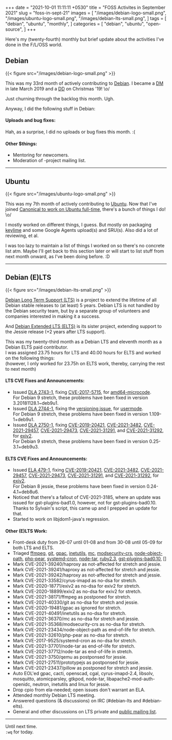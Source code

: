 +++
date = "2021-10-01 11:11:11 +0530"
title = "FOSS Activites in September 2021"
slug = "foss-in-sept-21"
images = [
    "/images/debian-logo-small.png",
    "/images/ubuntu-logo-small.png",
    "/images/debian-lts-small.png",
]
tags = [
    "debian",
    "ubuntu",
    "monthly",
]
categories = [
    "debian",
    "ubuntu",
    "open-source",
]
+++

Here's my (twenty-fourth) monthly but brief update about the activities I've done in the F/L/OSS world.

## Debian
{{< figure src="/images/debian-logo-small.png" >}}

This was my 33rd month of actively contributing to [Debian](https://www.debian.org/).
I became a [DM](https://wiki.debian.org/DebianMaintainer) in late March 2019 and a [DD](https://wiki.debian.org/DebianDeveloper) on Christmas '19! \o/

Just churning through the backlog this month. Ugh.

Anyway, I did the following stuff in Debian:

#### Uploads and bug fixes:

Hah, as a surprise, I did no uploads or bug fixes this month. :(

#### Other $things:

- Mentoring for newcomers.
- Moderation of -project mailing list.

---

## Ubuntu
{{< figure src="/images/ubuntu-logo-small.png" >}}

This was my 7th month of actively contributing to [Ubuntu](https://ubuntu.com/about).
Now that I've joined [Canonical to work on Ubuntu full-time](https://utkarsh2102.com/posts/hello-canonical/), there's a bunch of things I do! \o/

I mostly worked on different things, I guess. But mostly on packaging [keylime](https://github.com/utkarsh2102/python-keylime) and some Google Agents upload(s) and SRU(s). Also did a lot of reviewing, et al.

I was too lazy to maintain a list of things I worked on so there's no concrete list atm. Maybe I'll get back to this section later or will start to list stuff from next month onward, as I've been doing before. :D

---

## Debian (E)LTS
{{< figure src="/images/debian-lts-small.png" >}}

[Debian Long Term Support (LTS)](https://www.freexian.com/en/services/debian-lts.html) is a project to extend the lifetime of all Debian stable releases to (at least) 5 years. Debian LTS is not handled by the Debian security team, but by a separate group of volunteers and companies interested in making it a success.  

And [Debian Extended LTS (ELTS)](https://deb.freexian.com/extended-lts) is its sister project, extending support to the Jessie release (+2 years after LTS support).

This was my twenty-third month as a Debian LTS and eleventh month as a Debian ELTS paid contributor.  
I was assigned 23.75 hours for LTS and 40.00 hours for ELTS and worked on the following things:  
(however, I only worked for 23.75h on ELTS work, thereby, carrying the rest to next month)

#### LTS CVE Fixes and Announcements:

- Issued [DLA 2743-1](https://lists.debian.org/debian-lts-announce/2021/08/msg00019.html), fixing [CVE-2017-5715](https://security-tracker.debian.org/tracker/CVE-2017-5715), for [amd64-microcode](https://tracker.debian.org/pkg/amd64-microcode).  
  For Debian 9 stretch, these problems have been fixed in version 3.20181128.1~deb9u1.
- Issued [DLA 2744-1](https://lists.debian.org/debian-lts-announce/2021/08/msg00021.html), fixing the [versioning issue](https://bugs.debian.org/991808), for [usermode](https://tracker.debian.org/pkg/usermode).  
  For Debian 9 stretch, these problems have been fixed in version 1.109-1+deb9u1.
- Issued [DLA 2750-1](https://lists.debian.org/debian-lts-announce/2021/08/msg00028.html), fixing [CVE-2019-20421](https://security-tracker.debian.org/tracker/CVE-2019-20421), [CVE-2021-3482](https://security-tracker.debian.org/tracker/CVE-2021-3482), [CVE-2021-29457](https://security-tracker.debian.org/tracker/CVE-2021-29457), [CVE-2021-29473](https://security-tracker.debian.org/tracker/CVE-2021-29473), [CVE-2021-31291](https://security-tracker.debian.org/tracker/CVE-2021-31291), and [CVE-2021-31292](https://security-tracker.debian.org/tracker/CVE-2021-31292), for [exiv2](https://tracker.debian.org/pkg/exiv2).  
  For Debian 9 stretch, these problems have been fixed in version 0.25-3.1+deb9u3.

#### ELTS CVE Fixes and Announcements:

- Issued [ELA 479-1](https://deb.freexian.com/extended-lts/updates/ela-479-1-exiv2/), fixing [CVE-2019-20421](https://security-tracker.debian.org/tracker/CVE-2019-20421), [CVE-2021-3482](https://security-tracker.debian.org/tracker/CVE-2021-3482), [CVE-2021-29457](https://security-tracker.debian.org/tracker/CVE-2021-29457), [CVE-2021-29473](https://security-tracker.debian.org/tracker/CVE-2021-29473), [CVE-2021-31291](https://security-tracker.debian.org/tracker/CVE-2021-31291), and [CVE-2021-31292](https://security-tracker.debian.org/tracker/CVE-2021-31292), for [exiv2](https://tracker.debian.org/pkg/exiv2).  
  For Debian 8 jessie, these problems have been fixed in version 0.24-4.1+deb8u6.
- Noticed that there's a fallout of CVE-2021-3185, where an update was issued for gst-plugins-bad1.0, however, not for gst-plugins-bad0.10.  
  Thanks to Sylvain's script, this came up and I prepped an update for that.
- Started to work on libjdom1-java's regression.

#### Other (E)LTS Work:

- Front-desk duty from 26-07 until 01-08 and from 30-08 until 05-09 for both LTS and ELTS.
- Triaged [ffmpeg](https://tracker.debian.org/pkg/ffmpeg),
[git](https://tracker.debian.org/pkg/git),
[gpac](https://tracker.debian.org/pkg/gpac),
[inetutils](https://tracker.debian.org/pkg/inetutils),
[mc](https://tracker.debian.org/pkg/mc),
[modsecurity-crs](https://tracker.debian.org/pkg/modsecurity-crs),
[node-object-path](https://tracker.debian.org/pkg/node-object-path),
[php-pear](https://tracker.debian.org/pkg/php-pear),
[systemd-cron](https://tracker.debian.org/pkg/systemd-cron),
[node-tar](https://tracker.debian.org/pkg/node-tar),
[ruby2.3](https://tracker.debian.org/pkg/ruby2.3),
[gst-plugins-bad0.10](https://tracker.debian.org/pkg/gst-plugins-bad0.10),
[]
- Mark CVE-2021-39240/haproxy as not-affected for stretch and jessie.
- Mark CVE-2021-39241/haproxy as not-affected for stretch and jessie.
- Mark CVE-2021-39242/haproxy as not-affected for stretch and jessie.
- Mark CVE-2021-33582/cyrus-imapd as no-dsa for stretch.
- Mark CVE-2020-18771/exiv2 as no-dsa for exiv2 for stretch.
- Mark CVE-2020-18899/exiv2 as no-dsa for exiv2 for stretch.
- Mark CVE-2021-38171/ffmpeg as postponed for stretch.
- Mark CVE-2021-40330/git as no-dsa for stretch and jessie.
- Mark CVE-2020-19481/gpac as ignored for stretch.
- Mark CVE-2021-40491/inetutils as no-dsa for stretch.
- Mark CVE-2021-36370/mc as no-dsa for stretch and jessie.
- Mark CVE-2021-35368/modsecurity-crs as no-dsa for stretch.
- Mark CVE-2021-23434/node-object-path as end-of-life for stretch.
- Mark CVE-2021-32610/php-pear as no-dsa for stretch.
- Mark CVE-2017-9525/systemd-cron as no-dsa for stretch.
- Mark CVE-2021-37701/node-tar as end-of-life for stretch.
- Mark CVE-2021-37712/node-tar as end-of-life in stretch.
- Mark CVE-2021-3750/qemu as postponsed for jessie.
- Mark CVE-2021-27511/prototypejs as postponsed for jessie.
- Mark CVE-2021-23437/pillow as postponed for stretch and jessie.
- Auto EOL'ed gpac, cacti, openscad, cgal, cyrus-imapd-2.4, libsolv, mosquitto, atomicparsley, gtkpod, node-tar, libapache2-mod-auth-openidc, neutron, inetutils and linux for jessie.
- Drop cpio from ela-needed; open issues don't warrant an ELA.
- Attended monthly Debian LTS meeting.
- Answered questions (& discussions) on IRC (#debian-lts and #debian-elts).
- General and other discussions on LTS private and [public mailing list](https://lists.debian.org/debian-lts/2021/08/threads.html).

---

Until next time.  
`:wq` for today.
